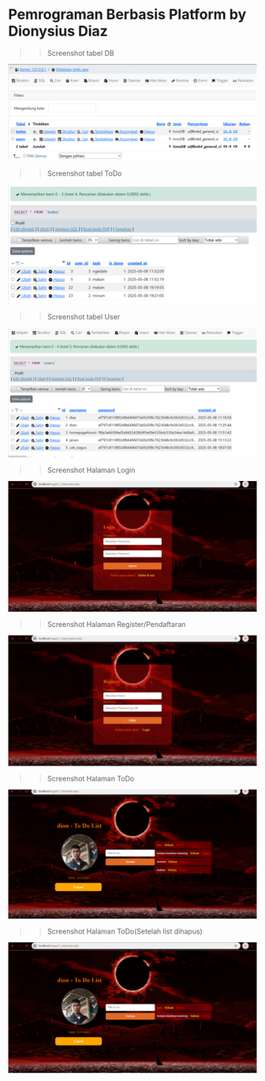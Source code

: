 # Pemrograman Berbasis Platform by Dionysius Diaz

>>Screenshot tabel DB
<img src="ss/ss-db/tabel-db.png" alt="foto" class="foto">

>>Screenshot tabel ToDo
<img src="ss/ss-db/isi-tabel1.png" alt="foto" class="foto">

>>Screenshot tabel User
<img src="ss/ss-db/isi-tabel2.png" alt="foto" class="foto">

>>Screenshot Halaman Login
<img src="ss/ss-page/view-login.png" alt="foto" class="foto">

>>Screenshot Halaman Register/Pendaftaran
<img src="ss/ss-page/view-register.png" alt="foto" class="foto">

>>Screenshot Halaman ToDo
<img src="ss/ss-page/view-todo.png" alt="foto" class="foto">

>>Screenshot Halaman ToDo(Setelah list dihapus)
<img src="ss/ss-page/view-todo_deleteList.png" alt="foto" class="foto">
